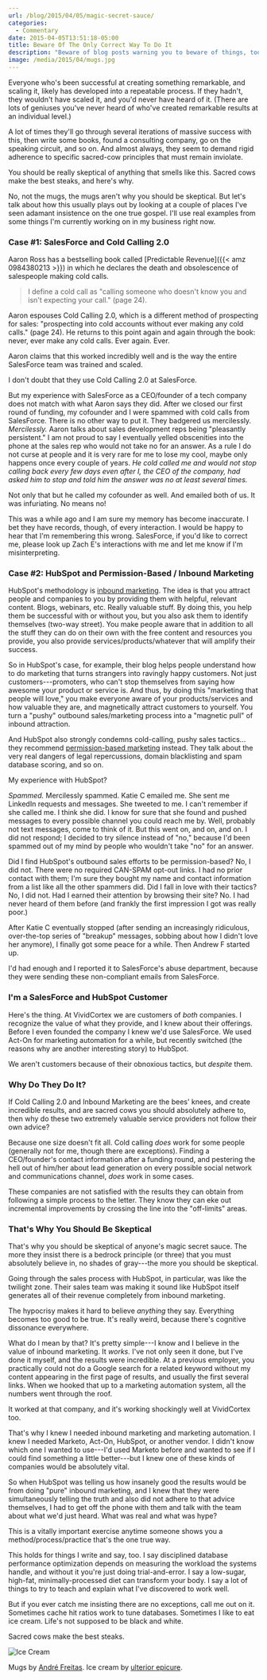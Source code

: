 ```yaml
---
url: /blog/2015/04/05/magic-secret-sauce/
categories:
  - Commentary
date: 2015-04-05T13:51:18-05:00
title: Beware Of The Only Correct Way To Do It
description: "Beware of blog posts warning you to beware of things, too."
image: /media/2015/04/mugs.jpg
---
```


Everyone who's been successful at creating something remarkable, and scaling it,
likely has developed into a repeatable process. If they hadn't, they wouldn't
have scaled it, and you'd never have heard of it. (There are lots of geniuses
you've never heard of who've created remarkable results at an individual level.)

A lot of times they'll go through several iterations of massive success with
this, then write some books, found a consulting company, go on the speaking
circuit, and so on. And almost always, they seem to demand rigid adherence to
specific sacred-cow principles that must remain inviolate.

You should be really skeptical of anything that smells like this. Sacred cows
make the best steaks, and here's why.

<!--more-->

No, not the mugs, the mugs aren't why you should be skeptical. But let's talk
about how this usually plays out by looking at a couple of places I've seen
adamant insistence on the one true gospel.  I'll use real examples from some
things I'm currently working on in my business right now.

### Case #1: SalesForce and Cold Calling 2.0

Aaron Ross has a bestselling book called [Predictable
Revenue]({{< amz 0984380213 >}}) in which he
declares the death and obsolescence of salespeople making cold calls.

> I define a cold call as "calling someone who doesn't know you and isn't
> expecting your call." (page 24).

Aaron espouses Cold Calling 2.0, which is a different method of prospecting for
sales: "prospecting into cold accounts without ever making any cold calls."
(page 24). He returns to this point again and again through the book: never,
ever make any cold calls. Ever again. Ever.

Aaron claims that this worked incredibly well and is the way the entire
SalesForce team was trained and scaled.

I don't doubt that they use Cold Calling 2.0 at SalesForce.

But my experience with SalesForce as a CEO/founder of a tech company does
not match with what Aaron says they did. After we closed our first round of
funding, my cofounder and I were spammed with cold calls from SalesForce.
There is no other way to put it. They badgered us mercilessly. *Mercilessly.*
Aaron talks about sales development reps being "pleasantly persistent." I am not
proud to say I eventually yelled obscenities into the phone at the sales rep who
would not take no for an answer. As a rule I do not curse at people and it is
very rare for me to lose my cool, maybe only happens once every couple of years.
*He cold called me and would not stop calling back every few days even after I,
the CEO of the company, had asked him to stop and told him the answer was no at
least several times.*

Not only that but he called my cofounder as well. And emailed both of us. It was
infuriating. No means no!

This was a while ago and I am sure my memory has become inaccurate. I bet they
have records, though, of every interaction. I would be happy to hear that I'm
remembering this wrong. SalesForce, if you'd like to correct me, please look
up Zach E's interactions with me and let me know if I'm misinterpreting.

### Case #2: HubSpot and Permission-Based / Inbound Marketing

HubSpot's methodology is [inbound
marketing](http://www.hubspot.com/inbound-marketing). The idea is that you attract
people and companies to you by providing them with helpful, relevant
content. Blogs, webinars, etc. Really valuable stuff. By doing this, you
help them be successful with or without you, but you also ask them to
identify themselves (two-way street). You make people aware that in addition to all
the stuff they can do on their own with the free content and resources you
provide, you also provide services/products/whatever that will amplify their
success.

So in HubSpot's case, for example, their blog helps people understand how to do
marketing that turns strangers into ravingly happy customers. Not just
customers---promoters, who can't stop themselves from saying how awesome your
product or service is. And thus, by doing this "marketing that people will
love," you make everyone aware of your products/services and how valuable they
are, and magnetically attract customers to yourself. You turn a "pushy" outbound
sales/marketing process into a "magnetic pull" of inbound attraction.

And HubSpot also strongly condemns cold-calling, pushy sales tactics... they
recommend [permission-based
marketing](http://blog.hubspot.com/blog/tabid/6307/bid/30718/15-Tenets-of-Proper-Email-Marketing-Etiquette.aspx)
instead. They talk about the very real dangers of legal repercussions, domain
blacklisting and spam database scoring, and so on.

My experience with HubSpot?

*Spammed.* Mercilessly spammed. Katie C emailed me. She sent me LinkedIn requests
and messages. She tweeted to me. I can't remember if she called me. I think she
did. I know for sure that she found and pushed messages to every possible
channel you could reach me by. Well, probably not text messages, come to think
of it. But this went on, and on, and on. I did not respond; I decided to try
silence instead of "no," because I'd been spammed out of my mind by people who
wouldn't take "no" for an answer.

Did I find HubSpot's outbound sales efforts to be permission-based? No,
I did not. There were no required CAN-SPAM opt-out links. I had no prior contact
with them; I'm sure they bought my name and contact information from a list like
all the other spammers did. Did I fall in love with their tactics? No, I did
not. Had I earned their attention by browsing their site? No. I had never heard
of them before (and frankly the first impression I got was really poor.)

After Katie C eventually stopped (after sending an increasingly ridiculous,
over-the-top series of "breakup" messages, sobbing about how I didn't love her
anymore), I finally got some peace for a while. Then Andrew F started up.

I'd had enough and I reported it to SalesForce's abuse department, because they
were sending these non-compliant emails from SalesForce.

### I'm a SalesForce and HubSpot Customer

Here's the thing. At VividCortex we are customers of *both* companies. I
recognize the value of what they provide, and I knew about their offerings.
Before I even founded the company I knew we'd use SalesForce. We used Act-On
for marketing automation for a while, but recently switched (the reasons why are
another interesting story) to HubSpot.

We aren't customers because of their obnoxious tactics, but *despite* them.

### Why Do They Do It?

If Cold Calling 2.0 and Inbound Marketing are the bees' knees, and create
incredible results, and are sacred cows you should absolutely adhere to, then
why do these two extremely valuable service providers not follow their own
advice?

Because one size doesn't fit all. Cold calling *does* work for some people
(generally not for me, though there are exceptions). Finding a CEO/founder's
contact information after a funding round, and pestering the hell out of him/her
about lead generation on every possible social network and communications
channel, *does* work in some cases.

These companies are not satisfied with the results they can obtain from
following a simple process to the letter. They know they can eke out incremental
improvements by crossing the line into the "off-limits" areas.

### That's Why You Should Be Skeptical

That's why you should be skeptical of anyone's magic secret sauce. The more they
insist there is a bedrock principle (or three) that you must absolutely believe
in, no shades of gray---the more you should be skeptical.

Going through the sales process with HubSpot, in particular, was like the
twilight zone. Their sales team was making it sound like HubSpot itself
generates all of their revenue completely from inbound marketing.

The hypocrisy makes it hard to believe *anything* they say. Everything becomes
too good to be true.  It's really weird, because there's cognitive dissonance
everywhere.

What do I mean by that? It's pretty simple---I know and I believe in the value
of inbound marketing.  It *works.* I've not only seen it done, but I've done it
myself, and the results were incredible. At a previous employer, you practically
could not do a Google search for a related keyword without my content appearing
in the first page of results, and usually the first several links. When we
hooked that up to a marketing automation system, all the numbers went through
the roof.

It worked at that company, and it's working shockingly well at VividCortex too.

That's why I knew I needed inbound marketing and marketing automation. I knew I
needed Marketo, Act-On, HubSpot, or another vendor. I didn't know which one I
wanted to use---I'd used Marketo before and wanted to see if I could find
something a little better---but I knew one of these kinds of companies would be
absolutely vital.

So when HubSpot was telling us how insanely good the results would be from doing
"pure" inbound marketing, and I knew that they were simultaneously telling the
truth and also did not adhere to that advice themselves, I had to get off the
phone with them and talk with the team about what we'd just heard. What was real
and what was hype?

This is a vitally important exercise anytime someone shows you a
method/process/practice that's the one true way.

This holds for things I write and say, too. I say disciplined database
performance optimization depends on measuring the workload the systems handle,
and without it you're just doing trial-and-error. I say a low-sugar, high-fat,
minimally-processed diet can transform your body. I say a lot of things to try
to teach and explain what I've discovered to work well.

But if you ever catch me insisting there are no exceptions, call me out on it.
Sometimes cache hit ratios work to tune databases. Sometimes I like to eat ice
cream. Life's not supposed to be black and white.

Sacred cows make the best steaks.

![Ice Cream](/media/2015/04/ice-cream.jpg)

Mugs by [André Freitas](https://unsplash.com/andrekerygma). Ice cream by
[ulterior epicure](https://www.flickr.com/photos/ulteriorepicure/364899832/).
